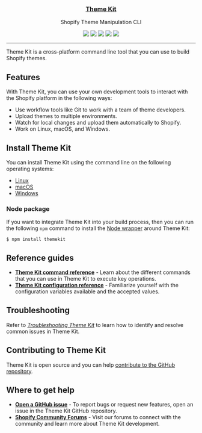 <p align="center">
  <a href="https://shopify.dev/tools/theme-kit"><h3 align="center">Theme Kit</h3></a>
  <p align="center">Shopify Theme Manipulation CLI</p>
  <p align="center">
    <a href="https://goreportcard.com/report/github.com/shopify/themekit"><img src="https://goreportcard.com/badge/github.com/shopify/themekit"></a>
    <a href="https://travis-ci.com/Shopify/themekit"><img src="https://travis-ci.com/Shopify/themekit.svg?branch=master"></a>
    <a href="https://codecov.io/gh/Shopify/themekit"><img src="https://codecov.io/gh/Shopify/themekit/branch/master/graph/badge.svg" /></a>
    <a href="http://godoc.org/github.com/Shopify/themekit"><img src="https://godoc.org/github.com/Shopify/themekit?status.svg"></a>
    <a href="https://github.com/Shopify/themekit/releases/latest"><img src="https://img.shields.io/github/release/Shopify/themekit.svg"></a>
  </p>
</p>

---

Theme Kit is a cross-platform command line tool that you can use to build Shopify themes.

## Features

With Theme Kit, you can use your own development tools to interact with the Shopify platform in the following ways:

- Use workflow tools like Git to work with a team of theme developers.
- Upload themes to multiple environments.
- Watch for local changes and upload them automatically to Shopify.
- Work on Linux, macOS, and Windows.

## Install Theme Kit

You can install Theme Kit using the command line on the following operating systems:

- [Linux](https://shopify.dev/tools/theme-kit/getting-started#linux)
- [macOS](https://shopify.dev/tools/theme-kit/getting-started#macos)
- [Windows](https://shopify.dev/tools/theme-kit/getting-started#windows)

### Node package

If you want to integrate Theme Kit into your build process, then you can run the following `npm` command to install the [Node wrapper](https://github.com/Shopify/node-themekit) around Theme Kit:

``` terminal
$ npm install themekit
```

## Reference guides

- **[Theme Kit command reference](https://shopify.dev/tools/theme-kit/command-reference)** - Learn about the different commands that you can use in Theme Kit to execute key operations.
- **[Theme Kit configuration reference](https://shopify.dev/tools/theme-kit/configuration-reference)** - Familiarize yourself with the configuration variables available and the accepted values.

## Troubleshooting

Refer to [*Troubleshooting Theme Kit*](https://shopify.dev/tools/theme-kit/troubleshooting) to learn how to identify and resolve common issues in Theme Kit.

## Contributing to Theme Kit

Theme Kit is open source and you can help [contribute to the GitHub repository](https://github.com/Shopify/themekit/blob/master/CONTRIBUTING.md).

## Where to get help

- **[Open a GitHub issue](https://github.com/Shopify/themekit/issues)** - To report bugs or request new features, open an issue in the Theme Kit GitHub repository.
- **[Shopify Community Forums](https://community.shopify.com/)** - Visit our forums to connect with the community and learn more about Theme Kit development.
